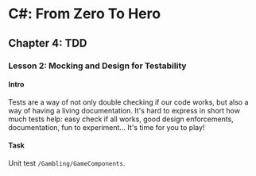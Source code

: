 # C#: From Zero To Hero
## Chapter 4: TDD
### Lesson 2: Mocking and Design for Testability

#### Intro
Tests are a way of not only double checking if our code works, but also a way of having a living documentation.
It's hard to express in short how much tests help: easy check if all works, good design enforcements, documentation, fun to experiment...
It's time for you to play!

#### Task
Unit test ``/Gambling/GameComponents``.